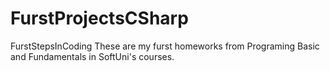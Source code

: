 # FurstProjectsCSharp
FurstStepsInCoding
These are my furst homeworks from Programing Basic and Fundamentals in SoftUni's courses.
